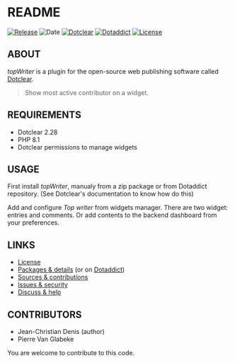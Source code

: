 # README

[![Release](https://img.shields.io/badge/release-1.4-a2cbe9.svg)](https://github.com/JcDenis/topWriter/releases)
![Date](https://img.shields.io/badge/date-2023.10.20-c44d58.svg)
[![Dotclear](https://img.shields.io/badge/dotclear-v2.28-137bbb.svg)](https://fr.dotclear.org/download)
[![Dotaddict](https://img.shields.io/badge/dotaddict-official-9ac123.svg)](https://plugins.dotaddict.org/dc2/details/topWriter)
[![License](https://img.shields.io/badge/license-GPL--2.0-ececec.svg)](https://github.com/JcDenis/topWriter/blob/master/LICENSE)

## ABOUT

_topWriter_ is a plugin for the open-source web publishing software called [Dotclear](https://www.dotclear.org).

> Show most active contributor on a widget.

## REQUIREMENTS

* Dotclear 2.28
* PHP 8.1
* Dotclear permissions to manage widgets

## USAGE

First install _topWriter_, manualy from a zip package or from 
Dotaddict repository. (See Dotclear's documentation to know how do this)

Add and configure _Top writer_ from widgets manager.
There are two widget: entries and comments.
Or add contents to the backend dashboard from your preferences.

## LINKS

* [License](https://github.com/JcDenis/topWriter/blob/master/LICENSE)
* [Packages & details](https://github.com/JcDenis/topWriter/releases) (or on [Dotaddict](https://plugins.dotaddict.org/dc2/details/topWriter))
* [Sources & contributions](https://github.com/JcDenis/topWriter)
* [Issues & security](https://github.com/JcDenis/topWriter/issues)
* [Discuss & help](http://forum.dotclear.org/viewtopic.php?pid=333002#p333002)

## CONTRIBUTORS

* Jean-Christian Denis (author)
* Pierre Van Glabeke

You are welcome to contribute to this code.
